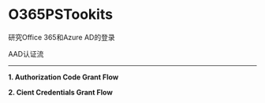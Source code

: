 # O365PSTookits
研究Office 365和Azure AD的登录


AAD认证流

---

**1. Authorization Code Grant Flow**

**2. Cient Credentials Grant Flow**

